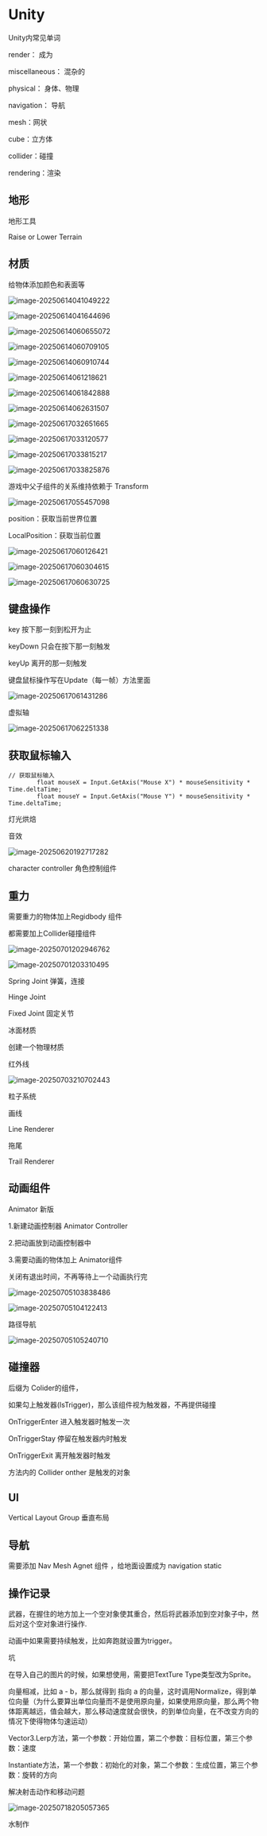 # Unity

Unity内常见单词

render： 成为

miscellaneous： 混杂的

physical： 身体、物理

navigation： 导航

mesh：网状



cube：立方体

collider：碰撞

rendering：渲染



## 地形

地形工具

Raise or Lower Terrain 

## 材质

给物体添加颜色和表面等

![image-20250614041049222](../images/image-20250614041049222.png)

![image-20250614041644696](../images/image-20250614041644696.png)

![image-20250614060655072](../images/image-20250614060655072.png)

![image-20250614060709105](../images/image-20250614060709105.png)

![image-20250614060910744](../images/image-20250614060910744.png)

![image-20250614061218621](../images/image-20250614061218621.png)

![image-20250614061842888](../images/image-20250614061842888.png)

![image-20250614062631507](../images/image-20250614062631507.png)

![image-20250617032651665](../images/image-20250617032651665.png)

![image-20250617033120577](../images/image-20250617033120577.png)

![image-20250617033815217](../images/image-20250617033815217.png)

![image-20250617033825876](../images/image-20250617033825876.png)

游戏中父子组件的关系维持依赖于 Transform            

![image-20250617055457098](../images/image-20250617055457098.png)

position：获取当前世界位置

LocalPosition：获取当前位置

![image-20250617060126421](../images/image-20250617060126421.png)

![image-20250617060304615](../images/image-20250617060304615.png)

![image-20250617060630725](../images/image-20250617060630725.png)

## 键盘操作

key 按下那一刻到松开为止

keyDown 只会在按下那一刻触发

keyUp 离开的那一刻触发

键盘鼠标操作写在Update（每一帧）方法里面

![image-20250617061431286](../images/image-20250617061431286.png)

虚拟轴

![image-20250617062251338](../images/image-20250617062251338.png)

## 获取鼠标输入

```
// 获取鼠标输入
        float mouseX = Input.GetAxis("Mouse X") * mouseSensitivity * Time.deltaTime;
        float mouseY = Input.GetAxis("Mouse Y") * mouseSensitivity * Time.deltaTime;
```

灯光烘焙

音效

![image-20250620192717282](../images/image-20250620192717282.png)

character controller 角色控制组件



## 重力

需要重力的物体加上Regidbody 组件

都需要加上Collider碰撞组件

![image-20250701202946762](../images/image-20250701202946762.png)

![image-20250701203310495](../images/image-20250701203310495.png)



Spring Joint 弹簧，连接

Hinge Joint

Fixed Joint 固定关节



冰面材质

创建一个物理材质

红外线

![image-20250703210702443](../images/image-20250703210702443.png)

粒子系统

画线

Line Renderer

拖尾

Trail Renderer

## 动画组件



 Animator 新版 

1.新建动画控制器 Animator Controller

2.把动画放到动画控制器中

3.需要动画的物体加上 Animator组件



关闭有退出时间，不再等待上一个动画执行完

![image-20250705103838486](../images/image-20250705103838486.png)

![image-20250705104122413](../images/image-20250705104122413.png)

路径导航

![image-20250705105240710](../images/image-20250705105240710.png)

## 碰撞器 

后缀为 Colider的组件，

如果勾上触发器(IsTrigger)，那么该组件视为触发器，不再提供碰撞

OnTriggerEnter 进入触发器时触发一次

OnTriggerStay 停留在触发器内时触发

OnTriggerExit 离开触发器时触发

方法内的 Collider onther 是触发的对象

## UI

Vertical Layout Group 垂直布局

## 导航

需要添加 Nav Mesh Agnet 组件 ，给地面设置成为 navigation static

## 操作记录

武器，在握住的地方加上一个空对象使其重合，然后将武器添加到空对象子中，然后对这个空对象进行操作.

动画中如果需要持续触发，比如奔跑就设置为trigger。

坑

在导入自己的图片的时候，如果想使用，需要把TextTure Type类型改为Sprite。

向量相减，比如 a - b，那么就得到 指向 a 的向量，这时调用Normalize，得到单位向量（为什么要算出单位向量而不是使用原向量，如果使用原向量，那么两个物体距离越远，值会越大，那么移动速度就会很快，的到单位向量，在不改变方向的情况下使得物体匀速运动）

Vector3.Lerp方法，第一个参数：开始位置，第二个参数：目标位置，第三个参数：速度

Instantiate方法，第一个参数：初始化的对象，第二个参数：生成位置，第三个参数：旋转的方向

解决射击动作和移动问题

![image-20250718205057365](../images/image-20250718205057365.png)

 水制作
